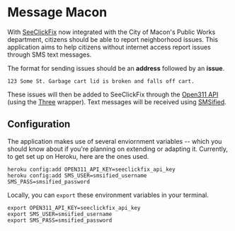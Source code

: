 Message Macon
=============

With [SeeClickFix](http://seeclickfix.com/macon) now integrated with the
City of Macon's Public Works department, citizens should be able to
report neighborhood issues.  This application aims to help citizens
without internet access report issues through SMS text messages.

The format for sending issues should be an **address** followed by an
**issue**.

    123 Some St. Garbage cart lid is broken and falls off cart.

These issues will then be added to SeeClickFix through the [Open311
API](http://seeclickfix.com/open311) (using the
[Three](https://github.com/codeforamerica/three) wrapper). Text messages
will be received using [SMSified](https://smsified.com).


Configuration
-------------

The application makes use of several enviornment variables -- which you
should know about if you're planning on extending or adapting it.
Currently, to get set up on Heroku, here are the ones used.

    heroku config:add OPEN311_API_KEY=seeclickfix_api_key
    heroku config:add SMS_USER=smsified_username SMS_PASS=smsified_password

Locally, you can `export` these environment variables in your terminal.

    export OPEN311_API_KEY=seeclickfix_api_key
    export SMS_USER=smsified_username
    export SMS_PASS=smsified_password

